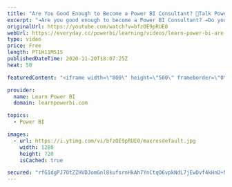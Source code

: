 ```yaml
---
title: "Are You Good Enough to Become a Power BI Consultant? 🔴Talk Power BI LIVE Nov 20, 2020"
excerpt: "➔Are you good enough to become a Power BI Consultant? ➔Do you have what it takes? ➔Would you sink or swim? ➔Would your clients be happy or you would disappoint them? Join the Discussion on the Power On Show with Charles and Avi. ================ ✅ Subscribe and click the 🔔 to join me 🔴 LIVE. Discuss"
originalUrl: https://youtube.com/watch?v=bfzOE9pRUE0
webUrl: https://everyday.cc/powerbi/learning/videos/learn-power-bi-are-you-good-enough-to-become-a-power-bi-consultant-talk-power-bi-live-nov-20-2020/
type: video
price: Free
length: PT1H11M51S
publishedDateTime: 2020-11-20T18:07:25Z
heat: 50

featuredContent: "<iframe width=\"800\" height=\"500\" frameborder=\"0\" src=\"https://www.youtube.com/embed/bfzOE9pRUE0\" allow=\"accelerometer; autoplay; encrypted-media; gyroscope; picture-in-picture\" allowfullscreen></iframe>"

provider:
  name: Learn Power BI
  domain: learnpowerbi.com

topics:
  - Power BI

images:
  - url: https://i.ytimg.com/vi/bfzOE9pRUE0/maxresdefault.jpg
    width: 1280
    height: 720
    isCached: true

secured: "rfG1dgPJ7OtZZHVDJomGnl8kufsrnHkAh7YnCtqO6vpkNdL7jEwDvf4kHnD+N+FEtcIJPB51scWUpNHV95scqb5vnV4mqNSou+d6scC8P6Nweu69yj3tVDu5OXEy3Aj/voPOOweROj57biTzw0Gvbj1P789eHPEOeWgl43Mlves0WBkpm8PhqIUkBPcHnENEucPewTzox0U/MErXP9Knl+nL738UEKCmvqeBuykM9V+dajgidjiC5mNrULrRcLRXgRM4Q1qT6z9/sdmbx0JmPJATa7hlxpkTnb24Js7oa8bBKUmgFhaGAqvj0G4u8YQDxeZ+ySIVLqJceuRUT5if3XPvAt/Rj3Hz7ClIcsVN7dwXpg9Kx6eVlAVSrlxBgqOTib0ZdEi/sLa2ZL+z/qcz8JbXF1FcsQ3unJ/HaDmeVxA=;/OpIrMcztKpuAQJ+3rXKzw=="
---
```


